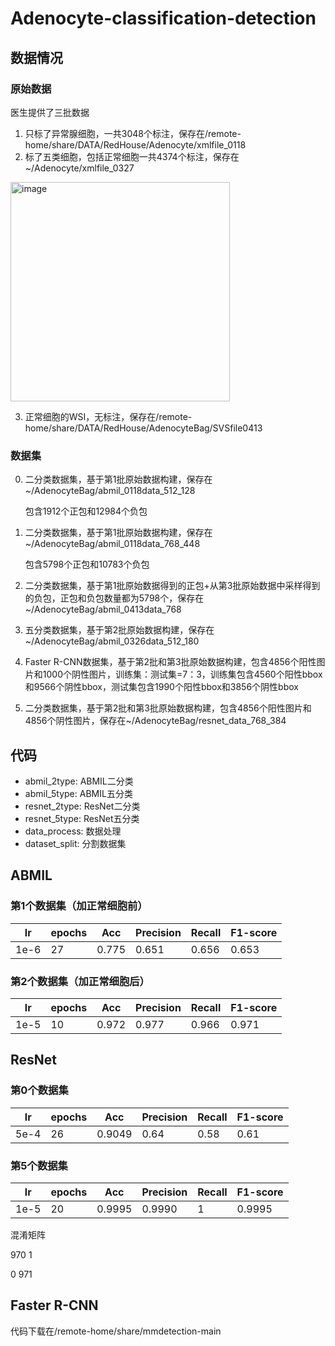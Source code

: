 # Adenocyte-classification-detection
## 数据情况
### 原始数据
医生提供了三批数据

1. 只标了异常腺细胞，一共3048个标注，保存在/remote-home/share/DATA/RedHouse/Adenocyte/xmlfile_0118
2. 标了五类细胞，包括正常细胞一共4374个标注，保存在~/Adenocyte/xmlfile_0327
<img width="351" alt="image" src="https://user-images.githubusercontent.com/83853473/233537843-9737c29b-5bb7-49ab-9d9f-4cda43b922a4.png">

3. 正常细胞的WSI，无标注，保存在/remote-home/share/DATA/RedHouse/AdenocyteBag/SVSfile0413

### 数据集
0. 二分类数据集，基于第1批原始数据构建，保存在~/AdenocyteBag/abmil_0118data_512_128

   包含1912个正包和12984个负包
1. 二分类数据集，基于第1批原始数据构建，保存在~/AdenocyteBag/abmil_0118data_768_448
   
   包含5798个正包和10783个负包

2. 二分类数据集，基于第1批原始数据得到的正包+从第3批原始数据中采样得到的负包，正包和负包数量都为5798个，保存在~/AdenocyteBag/abmil_0413data_768
3. 五分类数据集，基于第2批原始数据构建，保存在~/AdenocyteBag/abmil_0326data_512_180
4. Faster R-CNN数据集，基于第2批和第3批原始数据构建，包含4856个阳性图片和1000个阴性图片，训练集：测试集=7：3，训练集包含4560个阳性bbox和9566个阴性bbox，测试集包含1990个阳性bbox和3856个阴性bbox

5. 二分类数据集，基于第2批和第3批原始数据构建，包含4856个阳性图片和4856个阴性图片，保存在~/AdenocyteBag/resnet_data_768_384
## 代码
- abmil_2type: ABMIL二分类
- abmil_5type: ABMIL五分类
- resnet_2type: ResNet二分类
- resnet_5type: ResNet五分类
- data_process: 数据处理
- dataset_split: 分割数据集

## ABMIL
### 第1个数据集（加正常细胞前）
|lr|epochs|Acc|Precision|Recall|F1-score|
| ---- | ---- | ---- | ---- | ---- | ---- |
| 1e-6 | 27 | 0.775 | 0.651 | 0.656 | 0.653 |


### 第2个数据集（加正常细胞后）

|lr|epochs|Acc|Precision|Recall|F1-score|
| ---- | ---- | ---- | ---- | ---- | ---- |
| 1e-5 | 10 | 0.972 | 0.977 | 0.966 | 0.971 |

## ResNet
### 第0个数据集
|lr|epochs|Acc|Precision|Recall|F1-score|
| ---- | ---- | ---- | ---- | ---- | ---- |
| 5e-4 | 26 | 0.9049 | 0.64 | 0.58 | 0.61 |

### 第5个数据集
|lr|epochs|Acc|Precision|Recall|F1-score|
| ---- | ---- | ---- | ---- | ---- | ---- |
| 1e-5 | 20 | 0.9995 | 0.9990 | 1 | 0.9995 |

混淆矩阵

970 1

0 971
## Faster R-CNN
代码下载在/remote-home/share/mmdetection-main
